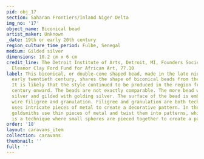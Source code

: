 ```yaml
---
pid: obj_17
section: Saharan Frontiers/Inland Niger Delta
img_no: '17'
object_name: Biconical bead
artist_maker: Unknown
_date: 19th or early 20th century
region_culture_time_period: Fulbe, Senegal
medium: Gilded silver
dimensions: 10.2 cm x 6 cm
credit_line: The Detroit Institute of Arts, Detroit, MI, Founders Society Purchase,
  Eleanor Clay Ford Fund for African Art, 77.10
label: This biconical, or double-cone shaped bead, made in the late nineteenth or
  early twentieth century, shares the shape of biconical beads from the Medieval period.
  It is likely that the style continued to be produced in the region from eleventh
  century onward. The beads are not exactly comparable. The more bead was cast in
  silver and gilded with golding silver. The surface of the bead is embellished with
  wire filigree and granulation. Filigree and granulation are both techniques that
  uses intricate pieces of metal to create a decorative pattern. In the filigree technique,
  goldsmiths use thin pieces of metal and twist them into patterns, while granulation
  is a technique where small spheres are pieced together to create a pattern.
order: '18'
layout: caravans_item
collection: caravans
thumbnail: ''
full: ''
---
```

